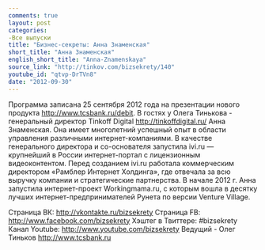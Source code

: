 ```yaml
---
comments: true
layout: post
categories:
-Все выпуски
title: "Бизнес-секреты: Анна Знаменская"
short_title: "Анна Знаменская"
english_short_title: "Anna-Znamenskaya"
source_link: "http://tinkov.com/bizsekrety/140"
youtube_id: "qtvp-DrTVn8"
date: "2012-09-30"
---
```

Программа записана 25 сентября 2012 года на презентации нового продукта http://www.tcsbank.ru/debit. В гостях у Олега Тинькова - генеральный директор Tinkoff Digital http://tinkoffdigital.ru/ Анна Знаменская. Она имеет многолетний успешный опыт в области управления различными интернет-компаниями. В качестве генерального директора и со-основателя запустила ivi.ru — крупнейший в России интернет-портал с лицензионным видеоконтентом. Перед созданием ivi.ru работала коммерческим директором «Рамблер Интернет Холдинга», где отвечала за всю выручку компании и стратегические партнерства. В начале 2012 г. Анна запустила интернет-проект Workingmama.ru, с которым вошла в десятку лучших интернет-предпринимателей Рунета по версии Venture Village.

Страница ВК: http://vkontakte.ru/bizsekrety
Страница FB: http://www.facebook.com/bizsekrety
Хэштег в Твиттере: #bizsekrety
Канал Youtube: http://www.youtube.com/bizsekrety
Ведущий - Олег Тиньков  http://www.tcsbank.ru
